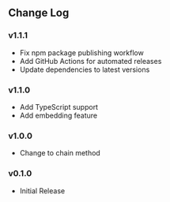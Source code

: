 ## Change Log

### v1.1.1
- Fix npm package publishing workflow
- Add GitHub Actions for automated releases
- Update dependencies to latest versions

### v1.1.0
- Add TypeScript support
- Add embedding feature

### v1.0.0
- Change to chain method

### v0.1.0
- Initial Release